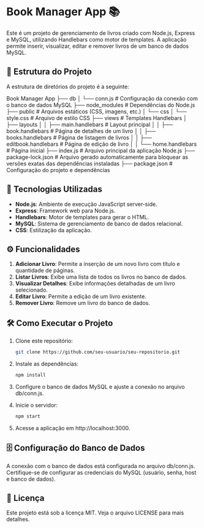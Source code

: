 # Book Manager App 📚

Este é um projeto de gerenciamento de livros criado com Node.js, Express e MySQL, utilizando Handlebars como motor de templates. A aplicação permite inserir, visualizar, editar e remover livros de um banco de dados MySQL.

## 📂 Estrutura do Projeto

A estrutura de diretórios do projeto é a seguinte:

Book Manager App ├── db │ └── conn.js # Configuração da conexão com o banco de dados MySQL ├── node_modules # Dependências do Node.js ├── public # Arquivos estáticos (CSS, imagens, etc.) │ └── css │ └── style.css # Arquivo de estilo CSS ├── views # Templates Handlebars │ ├── layouts │ │ ├── main.handlebars # Layout principal │ │ ├── book.handlebars # Página de detalhes de um livro │ │ ├── books.handlebars # Página de listagem de livros │ │ ├── editbook.handlebars # Página de edição de livro │ │ └── home.handlebars # Página inicial ├── index.js # Arquivo principal da aplicação Node.js ├── package-lock.json # Arquivo gerado automaticamente para bloquear as versões exatas das dependências instaladas ├── package.json # Configuração do projeto e dependências

## 🚀 Tecnologias Utilizadas

- **Node.js**: Ambiente de execução JavaScript server-side.
- **Express**: Framework web para Node.js.
- **Handlebars**: Motor de templates para gerar o HTML.
- **MySQL**: Sistema de gerenciamento de banco de dados relacional.
- **CSS**: Estilização da aplicação.

## ⚙️ Funcionalidades

1. **Adicionar Livro**: Permite a inserção de um novo livro com título e quantidade de páginas.
2. **Listar Livros**: Exibe uma lista de todos os livros no banco de dados.
3. **Visualizar Detalhes**: Exibe informações detalhadas de um livro selecionado.
4. **Editar Livro**: Permite a edição de um livro existente.
5. **Remover Livro**: Remove um livro do banco de dados.

## 🛠️ Como Executar o Projeto

1. Clone este repositório:
   ```bash
   git clone https://github.com/seu-usuario/seu-repositorio.git

2. Instale as dependências:
   ```bash
   npm install
3. Configure o banco de dados MySQL e ajuste a conexão no arquivo db/conn.js.

4. Inicie o servidor:
   ```bash
   npm start
5. Acesse a aplicação em http://localhost:3000.

## 🗄️ Configuração do Banco de Dados
A conexão com o banco de dados está configurada no arquivo db/conn.js. Certifique-se de configurar as credenciais do MySQL (usuário, senha, host e banco de dados).

## 📄 Licença
Este projeto está sob a licença MIT. Veja o arquivo LICENSE para mais detalhes.

